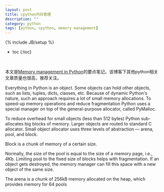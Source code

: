 ```yaml
---
layout: post
title: cpython内存管理
description: ""
category: python
tags: [python, cpython, memory management]
---
```

{% include JB/setup %}

* toc
{:toc}

<br />

本文是[Memory management in Python][0]的要点笔记。该博客下其他python相关文章质量也很高，推荐关注。

Everything in Python is an object. Some objects can hold other objects, such as lists, tuples, dicts, classes, etc. Because of dynamic Python's nature, such an approach requires a lot of small memory allocations. To speed-up memory operations and reduce fragmentation Python uses a special manager on top of the general-purpose allocator, called PyMalloc.

To reduce overhead for small objects (less than 512 bytes) Python sub-allocates big blocks of memory. Larger objects are routed to standard C allocator. Small object allocator uses three levels of abstraction — arena, pool, and block.

Block is a chunk of memory of a certain size. 

Normally, the size of the pool is equal to the size of a memory page, i.e., 4Kb. Limiting pool to the fixed size of blocks helps with fragmentation. If an object gets destroyed, the memory manager can fill this space with a new object of the same size.

The arena is a chunk of 256kB memory allocated on the heap, which provides memory for 64 pools

[0]:https://rushter.com/blog/python-memory-managment/